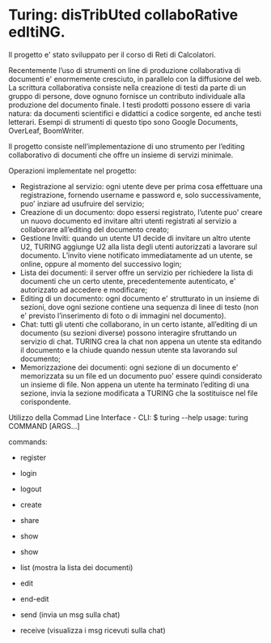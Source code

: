 # Turing: disTribUted collaboRative edItiNG.
Il progetto e' stato sviluppato per il corso di Reti di Calcolatori. 

Recentemente l’uso di strumenti on line di produzione collaborativa di documenti e' enormemente cresciuto, in parallelo con la diffusione del web.
La scrittura collaborativa consiste nella creazione di testi da parte di un gruppo di persone, dove ognuno fornisce un contributo individuale alla produzione del documento finale. I testi prodotti possono essere di varia natura: da documenti scientifici e didattici a codice sorgente, ed anche testi letterari. Esempi di strumenti di questo tipo sono Google Documents, OverLeaf, BoomWriter.

Il progetto consiste nell’implementazione di uno strumento per l’editing collaborativo di documenti che offre un insieme di servizi minimale.

Operazioni implementate nel progetto:
- Registrazione al servizio: ogni utente deve per prima cosa effettuare una registrazione, fornendo username e password e, solo successivamente, puo' inziare ad usufruire del servizio;
- Creazione di un documento: dopo essersi registrato, l’utente puo' creare un nuovo documento ed invitare altri utenti registrati al servizio a collaborare all’editing del documento creato;
- Gestione Inviti: quando un utente U1 decide di invitare un altro utente U2, TURING aggiunge U2 alla lista degli utenti autorizzati a lavorare sul documento. L’invito viene notificato immediatamente ad un utente, se online, oppure al momento del successivo login;
- Lista dei documenti: il server offre un servizio per richiedere la lista di documenti che un certo utente, precedentemente autenticato, e' autorizzato ad accedere e modificare;
- Editing di un documento: ogni documento e' strutturato in un insieme di sezioni, dove ogni sezione contiene una sequenza di linee di testo (non e' previsto l’inserimento di foto o di immagini nel documento).
- Chat: tutti gli utenti che collaborano, in un certo istante, all’editing di un documento (su sezioni diverse) possono interagire sfruttando un servizio di chat. TURING crea la chat non appena un utente sta editando il documento e la chiude quando nessun utente sta lavorando sul documento;
- Memorizzazione dei documenti: ogni sezione di un documento e' memorizzata su un file ed un documento puo' essere quindi considerato un insieme di file. Non appena un utente ha terminato l’editing di una sezione, invia la sezione modificata a TURING che la sostituisce nel file corispondente.



Utilizzo della Commad Line Interface - CLI:
$ turing --help
usage: turing COMMAND [ARGS...]

commands:
- register <username > <password>  
- login <username > <password>
- logout
  
- create <doc> <numsezioni> 
- share <doc> <username>
- show <doc> <sec>
- show <doc>
- list (mostra la lista dei documenti)
  
- edit <doc>
- end-edit <doc> <sec> 
- send <msg> (invia un msg sulla chat)
- receive (visualizza i msg ricevuti sulla chat)
